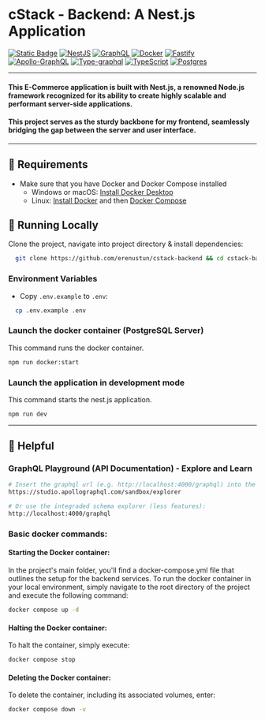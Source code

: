 # cStack - Backend: A Nest.js Application

<a href="https://typeorm.io/">![Static Badge](https://img.shields.io/badge/TypeORM%20-%20blue?style=for-the-badge&logoColor=white)</a>
<a href="https://docs.nestjs.com/">![NestJS](https://img.shields.io/badge/nestjs-%23E0234E.svg?style=for-the-badge&logoColor=white)</a>
<a href="https://graphql.org/">![GraphQL](https://img.shields.io/badge/-GraphQL-E10098?style=for-the-badge&logo=graphql&logoColor=white)</a>
<a href="https://docs.docker.com/get-started/">![Docker](https://img.shields.io/badge/docker-%230db7ed.svg?style=for-the-badge&logo=docker&logoColor=white)</a>
<a href="https://expressjs.com/de/starter/hello-world.html">![Fastify](https://img.shields.io/badge/Fastify-%23000000.svg?style=for-the-badge&logoColor=white)</a>
<a href="https://www.apollographql.com/docs/apollo-server/">![Apollo-GraphQL](https://img.shields.io/badge/-ApolloGraphQL-311C87?style=for-the-badge&logoColor=white)</a>
<a href="https://typegraphql.com/docs/introduction.html">![Type-graphql](https://img.shields.io/badge/-TypeGraphQL-%23C04392?style=for-the-badge&logoColor=white)</a>
<a href="https://www.typescriptlang.org/docs/">![TypeScript](https://img.shields.io/badge/typescript-%23007ACC.svg?style=for-the-badge&logo=typescript&logoColor=white)</a>
<a href="https://www.postgresql.org/docs/current/index.html">![Postgres](https://img.shields.io/badge/postgres-%23316192.svg?style=for-the-badge&logo=postgresql&logoColor=white)</a>

---
#### This E-Commerce application is built with Nest.js, a renowned Node.js framework recognized for its ability to create highly scalable and performant server-side applications.
#### This project serves as the sturdy backbone for my frontend, seamlessly bridging the gap between the server and user interface.

---
## 📃 Requirements
- Make sure that you have Docker and Docker Compose installed
    - Windows or macOS:
      [Install Docker Desktop](https://www.docker.com/get-started)
    - Linux: [Install Docker](https://www.docker.com/get-started) and then
      [Docker Compose](https://github.com/docker/compose)

## 🚀 Running Locally
Clone the project, navigate into project directory & install dependencies:
```bash
  git clone https://github.com/erenustun/cstack-backend && cd cstack-backend && npm i
```

### Environment Variables
- Copy `.env.example` to `.env`:
```bash
  cp .env.example .env
```

### Launch the docker container (PostgreSQL Server)
This command runs the docker container.
```bash
npm run docker:start
```

### Launch the application in development mode
This command starts the nest.js application.
```bash
npm run dev
```

---
## 📙 Helpful
### GraphQL Playground (API Documentation) - Explore and Learn
```bash
# Insert the graphql url (e.g. http://localhost:4000/graphql) into the input field on the upper left of this page:
https://studio.apollographql.com/sandbox/explorer

# Or use the integraded schema explorer (less features):
http://localhost:4000/graphql
```

### Basic docker commands:
#### Starting the Docker container:
In the project's main folder, you'll find a docker-compose.yml file that outlines the setup for the backend services. To run the docker container in your local environment, simply navigate to the root directory of the project and execute the following command:
```bash
docker compose up -d
```

#### Halting the Docker container:
To halt the container, simply execute:
```bash
docker compose stop
```

#### Deleting the Docker container:
To delete the container, including its associated volumes, enter:
```bash
docker compose down -v
```
